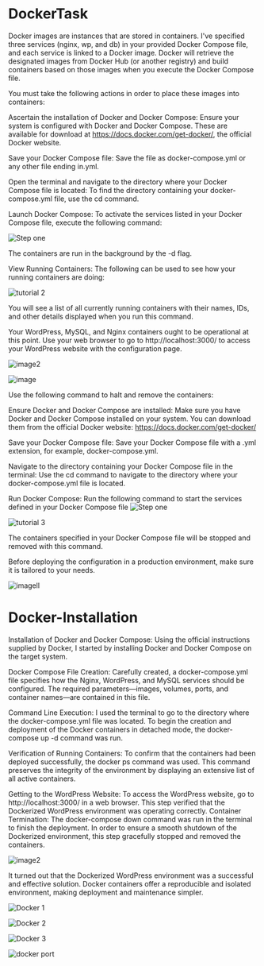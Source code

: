 # DockerTask


Docker images are instances that are stored in containers. I've specified three services (nginx, wp, and db) in your provided Docker Compose file, and each service is linked to a Docker image. Docker will retrieve the designated images from Docker Hub (or another registry) and build containers based on those images when you execute the Docker Compose file.

You must take the following actions in order to place these images into containers:

Ascertain the installation of Docker and Docker Compose:
Ensure your system is configured with Docker and Docker Compose. These are available for download at https://docs.docker.com/get-docker/, the official Docker website.

Save your Docker Compose file: Save the file as docker-compose.yml or any other file ending in.yml.

Open the terminal and navigate to the directory where your Docker Compose file is located:
To find the directory containing your docker-compose.yml file, use the cd command.

Launch Docker Compose:
To activate the services listed in your Docker Compose file, execute the following command:

![Step one](https://github.com/DavidWorkGitHub/Docker-Task/assets/65865159/18d439a4-d727-4af9-bbaf-3c2bb4d6fb2d)

The containers are run in the background by the -d flag.

View Running Containers: The following can be used to see how your running containers are doing:

![tutorial 2](https://github.com/DavidWorkGitHub/Docker-Task/assets/65865159/dc1fbd61-eb4c-4a82-b222-aeb02ba50668)

You will see a list of all currently running containers with their names, IDs, and other details displayed when you run this command.

Your WordPress, MySQL, and Nginx containers ought to be operational at this point. Use your web browser to go to http://localhost:3000/ to access your WordPress website with the configuration page.


![image2](https://github.com/DavidWorkGitHub/Docker-Task/assets/65865159/62a2bdeb-1acf-4316-a914-5a3924fb3412)


![image](https://github.com/DavidWorkGitHub/Docker-Task/assets/65865159/39f824d7-24de-4818-ac29-b4019a79afd7)



Use the following command to halt and remove the containers:





Ensure Docker and Docker Compose are installed:
Make sure you have Docker and Docker Compose installed on your system. You can download them from the official Docker website: https://docs.docker.com/get-docker/

Save your Docker Compose file:
Save your Docker Compose file with a .yml extension, for example, docker-compose.yml.

Navigate to the directory containing your Docker Compose file in the terminal:
Use the cd command to navigate to the directory where your docker-compose.yml file is located.

Run Docker Compose:
Run the following command to start the services defined in your Docker Compose file
![Step one](https://github.com/DavidWorkGitHub/Docker-Task/assets/65865159/16e37ef6-b402-4de5-913c-aac98796451b)

![tutorial 3](https://github.com/DavidWorkGitHub/Docker-Task/assets/65865159/a4ba8010-5218-4d9f-8f00-a04d2bada3bd)


The containers specified in your Docker Compose file will be stopped and removed with this command.

Before deploying the configuration in a production environment, make sure it is tailored to your needs.

![imagell](https://github.com/DavidWorkGitHub/Docker-Task/assets/65865159/49548270-88a6-4093-8b14-d789434f4207)


# Docker-Installation 
Installation of Docker and Docker Compose: Using the official instructions supplied by Docker, I started by installing Docker and Docker Compose on the target system.


Docker Compose File Creation: Carefully created, a docker-compose.yml file specifies how the Nginx, WordPress, and MySQL services should be configured. The required parameters—images, volumes, ports, and container names—are contained in this file.


Command Line Execution: I used the terminal to go to the directory where the docker-compose.yml file was located. To begin the creation and deployment of the Docker containers in detached mode, the docker-compose up -d command was run.


Verification of Running Containers: To confirm that the containers had been deployed successfully, the docker ps command was used. This command preserves the integrity of the environment by displaying an extensive list of all active containers.


Getting to the WordPress Website: To access the WordPress website, go to http://localhost:3000/ in a web browser. This step verified that the Dockerized WordPress environment was operating correctly.
Container Termination: The docker-compose down command was run in the terminal to finish the deployment. In order to ensure a smooth shutdown of the Dockerized environment, this step gracefully stopped and removed the containers.

![image2](https://github.com/DavidWorkGitHub/Docker-Task/assets/65865159/62a2bdeb-1acf-4316-a914-5a3924fb3412)


It turned out that the Dockerized WordPress environment was a successful and effective solution. Docker containers offer a reproducible and isolated environment, making deployment and maintenance simpler.



![Docker 1](https://github.com/DavidWorkGitHub/Docker-Task/assets/65865159/4104ea06-037f-40d4-a550-4c932f5465f6)


![Docker 2](https://github.com/DavidWorkGitHub/Docker-Task/assets/65865159/3f60198d-8ae9-472a-ae36-0b92ea9fdd36)


![Docker 3](https://github.com/DavidWorkGitHub/Docker-Task/assets/65865159/53f01f3d-2be2-4a80-bddb-af7d9eec3e3c)


![docker port](https://github.com/DavidWorkGitHub/Docker-Task/assets/65865159/b119666f-ee98-4889-bd72-ae29338d7f1a)





